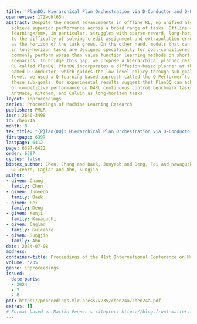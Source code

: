 ```yaml
---
title: 'PlanDQ: Hierarchical Plan Orchestration via D-Conductor and Q-Performer'
openreview: 17ZwoHl65h
abstract: Despite the recent advancements in offline RL, no unified algorithm could
  achieve superior performance across a broad range of tasks. Offline <em>value function
  learning</em>, in particular, struggles with sparse-reward, long-horizon tasks due
  to the difficulty of solving credit assignment and extrapolation errors that accumulates
  as the horizon of the task grows. On the other hand, models that can perform well
  in long-horizon tasks are designed specifically for goal-conditioned tasks, which
  commonly perform worse than value function learning methods on short-horizon, dense-reward
  scenarios. To bridge this gap, we propose a hierarchical planner designed for offline
  RL called PlanDQ. PlanDQ incorporates a diffusion-based planner at the high level,
  named D-Conductor, which guides the low-level policy through sub-goals. At the low
  level, we used a Q-learning based approach called the Q-Performer to accomplish
  these sub-goals. Our experimental results suggest that PlanDQ can achieve superior
  or competitive performance on D4RL continuous control benchmark tasks as well as
  AntMaze, Kitchen, and Calvin as long-horizon tasks.
layout: inproceedings
series: Proceedings of Machine Learning Research
publisher: PMLR
issn: 2640-3498
id: chen24a
month: 0
tex_title: "{P}lan{DQ}: Hierarchical Plan Orchestration via D-Conductor and Q-Performer"
firstpage: 6397
lastpage: 6412
page: 6397-6412
order: 6397
cycles: false
bibtex_author: Chen, Chang and Baek, Junyeob and Deng, Fei and Kawaguchi, Kenji and
  Gulcehre, Caglar and Ahn, Sungjin
author:
- given: Chang
  family: Chen
- given: Junyeob
  family: Baek
- given: Fei
  family: Deng
- given: Kenji
  family: Kawaguchi
- given: Caglar
  family: Gulcehre
- given: Sungjin
  family: Ahn
date: 2024-07-08
address:
container-title: Proceedings of the 41st International Conference on Machine Learning
volume: '235'
genre: inproceedings
issued:
  date-parts:
  - 2024
  - 7
  - 8
pdf: https://proceedings.mlr.press/v235/chen24a/chen24a.pdf
extras: []
# Format based on Martin Fenner's citeproc: https://blog.front-matter.io/posts/citeproc-yaml-for-bibliographies/
---
```

